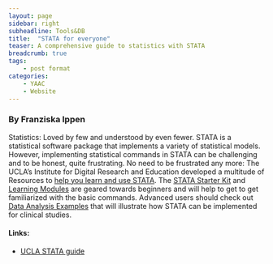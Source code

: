 ```yaml
---
layout: page
sidebar: right
subheadline: Tools&DB
title:  "STATA for everyone"
teaser: A comprehensive guide to statistics with STATA
breadcrumb: true
tags:
    - post format
categories:
    - YAAC
    - Website
---
```



### By Franziska Ippen

Statistics: Loved by few and understood by even fewer. STATA is a statistical software package that implements a variety of statistical models. However, implementing statistical commands in STATA can be challenging and to be honest, quite frustrating. 
No need to be frustrated any more: The UCLA’s Institute for Digital Research and Education developed a multitude of Resources to <a href="http://www.ats.ucla.edu/stat/stata" target="_blank">help you learn and use STATA</a>. The <a href="http://www.ats.ucla.edu/stat/stata/sk/default.htm" target="_blank">STATA Starter Kit</a> and <a href="http://www.ats.ucla.edu/stat/stata/modules/default.htm" target="_blank">Learning Modules</a> are geared towards beginners and will help to get to get familiarized with the 
basic commands. Advanced users should check out <a href="http://www.ats.ucla.edu/stat/dae/" target="_blank">Data Analysis Examples</a> that will illustrate how STATA can be implemented for clinical studies.

#### Links: 
- <a href="http://www.ats.ucla.edu/stat/stata/" target="_blank">UCLA STATA guide</a>


